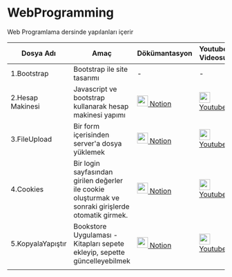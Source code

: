 # WebProgramming
Web Programlama dersinde yapılanları içerir

| Dosya Adı | Amaç  | Dökümantasyon  | Youtube Videosu |   |
|---|---|---|---|---|
| 1.Bootstrap  | Bootstrap ile site tasarımı  |  -  |  - |   |
| 2.Hesap Makinesi  | Javascript ve bootstrap kullanarak hesap makinesi yapımı  | <img style="width:25px" src="https://upload.wikimedia.org/wikipedia/commons/4/45/Notion_app_logo.png">[  Notion](https://dawn-squash-710.notion.site/jQuery-Kullanarak-Hesap-Makinesi-Yap-m-9cdcc35501944b0e89083e01e24afad3)     |  <img style="width:25px" src="https://i.pinimg.com/originals/7d/c9/93/7dc993c70d4adba215b87cafdc59d82d.png">[  Youtube](https://www.youtube.com/watch?v=ZUJzsGXRtfE&t=295s)  |   |
| 3.FileUpload  | Bir form içerisinden server'a dosya yüklemek  | <img style="width:25px" src="https://upload.wikimedia.org/wikipedia/commons/4/45/Notion_app_logo.png">[  Notion](https://dawn-squash-710.notion.site/dev-4-File-Upload-dcdd9e9a6b5647d5b91ba99e2d4b3a65)   | <img style="width:25px" src="https://i.pinimg.com/originals/7d/c9/93/7dc993c70d4adba215b87cafdc59d82d.png">[  Youtube](https://www.youtube.com/watch?v=j1hETMxb-_w&t=9s) |   |
| 4.Cookies  | Bir login sayfasından girilen değerler ile cookie oluşturmak ve sonraki girişlerde otomatik girmek. | <img style="width:25px" src="https://upload.wikimedia.org/wikipedia/commons/4/45/Notion_app_logo.png">[  Notion](https://dawn-squash-710.notion.site/dev-5-Cookies-0a317ff53f564ec993ded74d121b1625)    | <img style="width:25px" src="https://i.pinimg.com/originals/7d/c9/93/7dc993c70d4adba215b87cafdc59d82d.png">[  Youtube](https://www.youtube.com/watch?v=kSmo9ZPYMSE )   |   |
| 5.KopyalaYapıştır  | Bookstore Uygulaması - Kitapları sepete ekleyip, sepette güncelleyebilmek | <img style="width:25px" src="https://upload.wikimedia.org/wikipedia/commons/4/45/Notion_app_logo.png">[  Notion](https://dawn-squash-710.notion.site/dev-6-Session-Bookstore-29aba784db474b469d36261d2ac570a6)   | <img style="width:25px" src="https://i.pinimg.com/originals/7d/c9/93/7dc993c70d4adba215b87cafdc59d82d.png">[  Youtube](https://www.youtube.com/watch?v=e_WYRm_MR_Y&t=451s )   |   |
|   |   |   |   |   |


